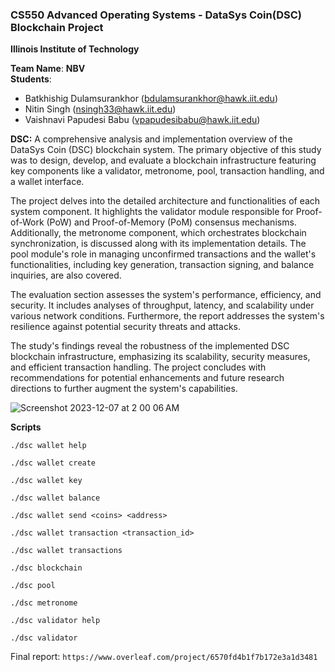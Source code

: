 
### CS550 Advanced Operating Systems - DataSys Coin(DSC) Blockchain Project
**Illinois Institute of Technology**  

**Team Name**: **NBV**  
**Students**:  
* Batkhishig Dulamsurankhor (bdulamsurankhor@hawk.iit.edu)
* Nitin Singh (nsingh33@hawk.iit.edu)
* Vaishnavi Papudesi Babu (vpapudesibabu@hawk.iit.edu)


**DSC:**
A comprehensive analysis and implementation overview of the DataSys Coin (DSC) blockchain system. The primary objective of this study was to design, develop, and evaluate a blockchain infrastructure featuring key components like a validator, metronome, pool, transaction handling, and a wallet interface.

The project delves into the detailed architecture and functionalities of each system component. It highlights the validator module responsible for Proof-of-Work (PoW) and Proof-of-Memory (PoM) consensus mechanisms. Additionally, the metronome component, which orchestrates blockchain synchronization, is discussed along with its implementation details. The pool module's role in managing unconfirmed transactions and the wallet's functionalities, including key generation, transaction signing, and balance inquiries, are also covered.

The evaluation section assesses the system's performance, efficiency, and security. It includes analyses of throughput, latency, and scalability under various network conditions. Furthermore, the report addresses the system's resilience against potential security threats and attacks.

The study's findings reveal the robustness of the implemented DSC blockchain infrastructure, emphasizing its scalability, security measures, and efficient transaction handling. The project concludes with recommendations for potential enhancements and future research directions to further augment the system's capabilities.

![Screenshot 2023-12-07 at 2 00 06 AM](https://github.com/datasys-classrooms/cs550-fall2023-project-nbv/assets/145067050/462ade9a-f164-49a1-84e1-075b513bfbbd)

**Scripts**
```
./dsc wallet help
```
```
./dsc wallet create
```
```
./dsc wallet key
```
```
./dsc wallet balance
```
```
./dsc wallet send <coins> <address>
```
```
./dsc wallet transaction <transaction_id>
```
```
./dsc wallet transactions
```
```
./dsc blockchain
```
```
./dsc pool
```
```
./dsc metronome
```
```
./dsc validator help
```
```
./dsc validator
```

Final report: ```https://www.overleaf.com/project/6570fd4b1f7b172e3a1d3481```
